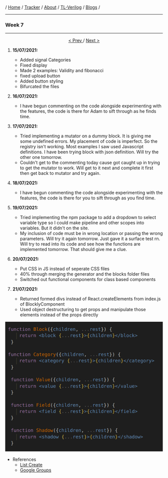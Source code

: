 / [Home](/index) / [Tracker](/gsoc-2021) / [About](pages/gsoc/about) / [TL-Verilog](pages/gsoc/TLV) / [Blogs](pages/blogs/gsoc-final-blog) /

---

### Week 7

---
<div align = "center">
    <a align = "left" href = "./wk6.md"> < Prev </a> 
      /
    <a  href = "./wk8.md"> Next > </a>  
  </div>

1. **15/07/2021:** 
   * Added signal Categories
   * Fixed display
   * Made 2 examples: Validity and fibonacci
   * fixed upload button
   * Added button styling
   * Bifurcated the files

2. **16/07/2021:**
   * I have begun commenting on the code alongside experimenting with the features, the code is there for Adam to sift through as he finds time.
   
3. **17/07/2021:**
   * Tried implementing a mutator on a dummy block. It is giving me some undefined errors. My placement of code is imperfect. So the registry isn't working. Most examples I saw used Javascript definitions. I have been trying block with json definition. Will try the other one tomorrow.
   * Couldn't get to the commenting today cause got caught up in trying to get the mutator to work. Will get to it next and complete it first then get back to mutator and try again.

4. **18/07/2021:**
   *  I have begun commenting the code alongside experimenting with the features, the code is there for you to sift through as you find time.

5. **19/07/2021:**
   * Tried implementing the npm package to add a dropdown to select variable type so I could make pipeline and other scopes into variables. But it didn't on the site.
   *  My inclusion of code must be in wrong location or passing the wrong parameters. Will try it again tomorrow. Just gave it a surface test rn. Will try to read into its code and see how the functions are implemented tomorrow. That should give me a clue.
6. **20/07/2021:**
   * Put CSS in JS instead of seperate CSS files
   * 40% through merging the generator and the blocks folder files
   * Switched out functional components for class based components
7. **21/07/2021:**
   * Returned formed divs instead of React.createElements from index.js of BlocklyComponent
   * Used object destructuring to get props and manipulate those elements instead of the props directly
   <p align="center">     
  <img src="../../images/tracker/image56.png"> 
   </p>
   
   * References
     * [List Create](https://github.com/google/blockly-samples/blob/master/plugins/block-plus-minus/src/list_create.js)
     * [Google Groups](https://groups.google.com/g/blockly/c/hnhObVXLJw4)






